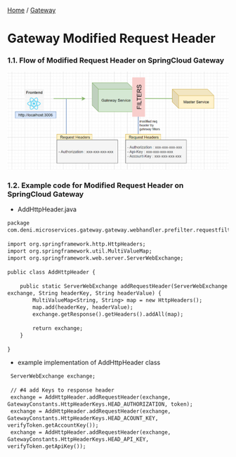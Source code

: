 [Home](https://github.com/springboot-microservices-project/) /
[Gateway](https://github.com/springboot-microservices-project/.github/blob/main/profile/page/gateway-service/readme.md)

# Gateway Modified Request Header

### 1.1. Flow of Modified Request Header on SpringCloud Gateway
![alt text](https://github.com/springboot-microservices-project/.github/blob/main/profile/page/gateway-service/image/gateway-modifiy-reqheader-architectures.png?raw=false)


### 1.2. Example code for Modified Request Header on SpringCloud Gateway

- AddHttpHeader.java
```
package com.deni.microservices.gateway.gateway.webhandler.prefilter.requestfilter;

import org.springframework.http.HttpHeaders;
import org.springframework.util.MultiValueMap;
import org.springframework.web.server.ServerWebExchange;

public class AddHttpHeader {

    public static ServerWebExchange addRequestHeader(ServerWebExchange exchange, String headerKey, String headerValue) {
        MultiValueMap<String, String> map = new HttpHeaders();
        map.add(headerKey, headerValue);
        exchange.getResponse().getHeaders().addAll(map);

        return exchange;
    }

}

```
- example implementation of AddHttpHeader class
```
 ServerWebExchange exchange;   

 // #4 add Keys to response header
 exchange = AddHttpHeader.addRequestHeader(exchange, GatewayConstants.HttpHeaderKeys.HEAD_AUTHORIZATION, token);
 exchange = AddHttpHeader.addRequestHeader(exchange, GatewayConstants.HttpHeaderKeys.HEAD_ACOUNT_KEY, verifyToken.getAccountKey());
 exchange = AddHttpHeader.addRequestHeader(exchange, GatewayConstants.HttpHeaderKeys.HEAD_API_KEY, verifyToken.getApiKey());

```


